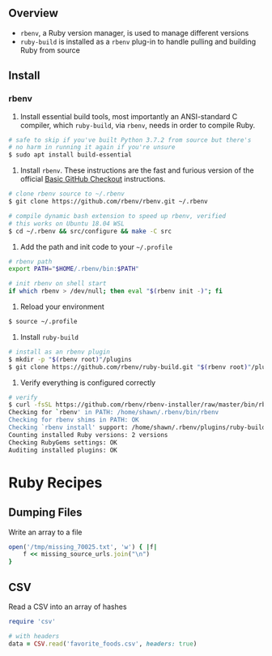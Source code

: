 ## Overview

- `rbenv`, a Ruby version manager, is used to manage different versions
- `ruby-build` is installed as a `rbenv` plug-in to handle pulling and building Ruby from source

## Install

### rbenv

1. Install essential build tools, most importantly an ANSI-standard C compiler, which `ruby-build`, via `rbenv`, needs in order to compile Ruby.

```bash
# safe to skip if you've built Python 3.7.2 from source but there's
# no harm in running it again if you're unsure
$ sudo apt install build-essential
```

1. Install `rbenv`. These instructions are the fast and furious version of the official [Basic GitHub Checkout](https://github.com/rbenv/rbenv#basic-github-checkout) instructions.

```bash
# clone rbenv source to ~/.rbenv
$ git clone https://github.com/rbenv/rbenv.git ~/.rbenv

# compile dynamic bash extension to speed up rbenv, verified
# this works on Ubuntu 18.04 WSL
$ cd ~/.rbenv && src/configure && make -C src
```

1. Add the path and init code to your `~/.profile`

```bash
# rbenv path
export PATH="$HOME/.rbenv/bin:$PATH"

# init rbenv on shell start
if which rbenv > /dev/null; then eval "$(rbenv init -)"; fi
```

1. Reload your environment

```bash
$ source ~/.profile
```

1. Install `ruby-build`

```bash
# install as an rbenv plugin
$ mkdir -p "$(rbenv root)"/plugins
$ git clone https://github.com/rbenv/ruby-build.git "$(rbenv root)"/plugins/ruby-build
```

1. Verify everything is configured correctly

```bash
# verify
$ curl -fsSL https://github.com/rbenv/rbenv-installer/raw/master/bin/rbenv-doctor | bash
Checking for `rbenv' in PATH: /home/shawn/.rbenv/bin/rbenv
Checking for rbenv shims in PATH: OK
Checking `rbenv install' support: /home/shawn/.rbenv/plugins/ruby-build/bin/rbenv-install (ruby-build 20190130-4-g0e33b11)
Counting installed Ruby versions: 2 versions
Checking RubyGems settings: OK
Auditing installed plugins: OK    
```


# Ruby Recipes

## Dumping Files

Write an array to a file

```ruby
open('/tmp/missing_70025.txt', 'w') { |f|
    f << missing_source_urls.join("\n")
}
```

## CSV

Read a CSV into an array of hashes

```ruby
require 'csv'

# with headers
data = CSV.read('favorite_foods.csv', headers: true)
```
